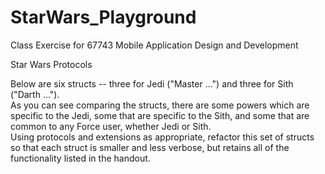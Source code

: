 # StarWars_Playground

Class Exercise for 67743 Mobile Application Design and Development 

Star Wars Protocols

Below are six structs -- three for Jedi ("Master ...") and three for Sith ("Darth ...").  
As you can see comparing the structs, there are some powers which are specific to the Jedi, some that are specific to the Sith, and some that are common to any Force user, whether Jedi or Sith.  
Using protocols and extensions as appropriate, refactor this set of structs so that each struct is smaller and less verbose, but retains all of the functionality listed in the handout.
